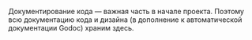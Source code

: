 Документирование кода — важная часть в начале проекта. Поэтому всю документацию кода и дизайна (в дополнение к автоматической документации Godoc) храним здесь.
